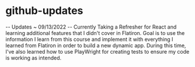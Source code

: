 # github-updates
-- Updates ~ 09/13/2022 -- 
Currently Taking a Refresher for React and learning additional features that I didn't cover in Flatiron. 
Goal is to use the information I learn from this course and implement it with everything I learned from Flatiron in order to build a new dynamic app. 
During this time, I've also learned how to use PlayWright for creating tests to ensure my code is working as intended. 